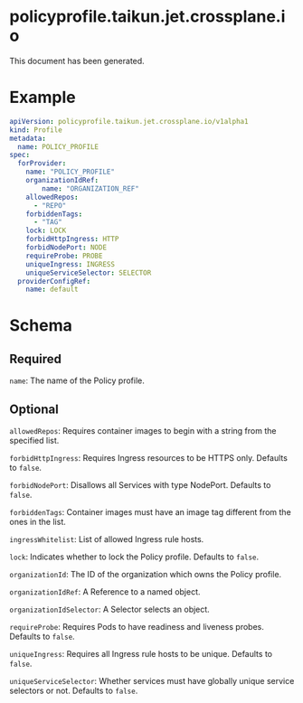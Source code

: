 
policyprofile.taikun.jet.crossplane.io
======================================


This document has been generated.
  

# Example


```yaml
apiVersion: policyprofile.taikun.jet.crossplane.io/v1alpha1
kind: Profile
metadata:
  name: POLICY_PROFILE
spec:
  forProvider:
    name: "POLICY_PROFILE"
    organizationIdRef:
        name: "ORGANIZATION_REF"
    allowedRepos:
      - "REPO"
    forbiddenTags:
      - "TAG"
    lock: LOCK
    forbidHttpIngress: HTTP
    forbidNodePort: NODE
    requireProbe: PROBE
    uniqueIngress: INGRESS
    uniqueServiceSelector: SELECTOR
  providerConfigRef:
    name: default

```  

# Schema
  

## Required
  
`name`: The name of the Policy profile.
  

## Optional
  
`allowedRepos`: Requires container images to begin with a string from the specified list.
  
`forbidHttpIngress`: Requires Ingress resources to be HTTPS only. Defaults to `false`.
  
`forbidNodePort`: Disallows all Services with type NodePort. Defaults to `false`.
  
`forbiddenTags`: Container images must have an image tag different from the ones in the list.
  
`ingressWhitelist`: List of allowed Ingress rule hosts.
  
`lock`: Indicates whether to lock the Policy profile. Defaults to `false`.
  
`organizationId`: The ID of the organization which owns the Policy profile.
  
`organizationIdRef`: A Reference to a named object.
  
`organizationIdSelector`: A Selector selects an object.
  
`requireProbe`: Requires Pods to have readiness and liveness probes. Defaults to `false`.
  
`uniqueIngress`: Requires all Ingress rule hosts to be unique. Defaults to `false`.
  
`uniqueServiceSelector`: Whether services must have globally unique service selectors or not. Defaults to `false`.
  
